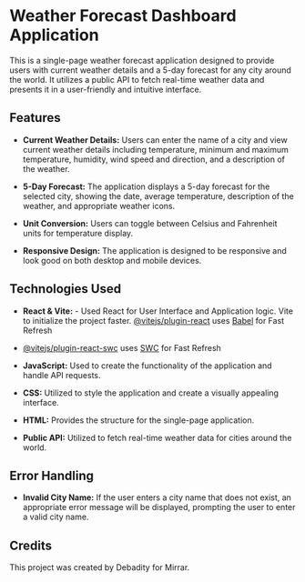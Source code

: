 # Weather Forecast Dashboard Application

This is a single-page weather forecast application designed to provide users with current weather details and a 5-day forecast for any city around the world. It utilizes a public API to fetch real-time weather data and presents it in a user-friendly and intuitive interface.

## Features
- **Current Weather Details:** Users can enter the name of a city and view current weather details including temperature, minimum and maximum temperature, humidity, wind speed and direction, and a description of the weather.
  
- **5-Day Forecast:** The application displays a 5-day forecast for the selected city, showing the date, average temperature, description of the weather, and appropriate weather icons.
  
- **Unit Conversion:** Users can toggle between Celsius and Fahrenheit units for temperature display.
  
- **Responsive Design:** The application is designed to be responsive and look good on both desktop and mobile devices.

## Technologies Used

- **React & Vite:** - Used React for User Interface and Application logic. Vite to initialize the project faster. [@vitejs/plugin-react](https://github.com/vitejs/vite-plugin-react/blob/main/packages/plugin-react/README.md) uses [Babel](https://babeljs.io/) for Fast Refresh
- [@vitejs/plugin-react-swc](https://github.com/vitejs/vite-plugin-react-swc) uses [SWC](https://swc.rs/) for Fast Refresh

- **JavaScript:** Used to create the functionality of the application and handle API requests.
  
- **CSS:** Utilized to style the application and create a visually appealing interface.
  
- **HTML:** Provides the structure for the single-page application.
  
- **Public API:** Utilized to fetch real-time weather data for cities around the world.

## Error Handling

- **Invalid City Name:** If the user enters a city name that does not exist, an appropriate error message will be displayed, prompting the user to enter a valid city name.


## Credits

This project was created by Debadity for Mirrar.


